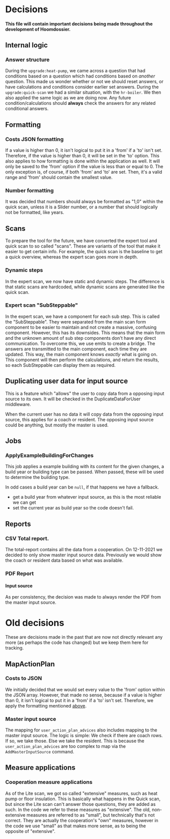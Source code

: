 # Decisions
#### This file will contain important decisions being made throughout the development of Hoomdossier. 

## Internal logic
### Answer structure
During the `upgrade:heat-pump`, we came across a question that had conditions based on a question which had conditions 
based on _another_ question. This made us wonder whether or not we should reset answers, or have calculations and 
conditions consider earlier set answers. During the `upgrade:quick-scan` we had a similar situation, with the 
`hr-boiler`. We then also applied the same logic as we are doing now. Any future condition/calculations should 
**always** check the answers for any related conditional answers.

## Formatting
### Costs JSON formatting
If a value is higher than 0, it isn't logical to put it in a 'from' if a 'to' isn't set. Therefore, if the value is
higher than 0, it will be set in the 'to' option. This also applies to how formatting is done within the application 
as well. It will only be saved to the 'from' option if the value is less than or equal to 0.
The only exception is, of course, if both 'from' and 'to' are set. Then, it's a valid
range and 'from' should contain the smallest value.

### Number formatting
It was decided that numbers should always be formatted as "1,0" within the quick scan,
unless it is a Slider number, or a number that should logically not be formatted,
like years.

## Scans
To prepare the tool for the future, we have converted the expert tool and quick scan to so called "scans". These are 
variants of the tool that make it easier to get certain info. For example, the quick scan is the baseline to get a 
quick overview, whereas the expert scan goes more in depth. 

### Dynamic steps
In the expert scan, we now have static and dynamic steps. The difference is that static scans are hardcoded, while 
dynamic scans are generated like the quick scan. 

### Expert scan "SubSteppable"
In the expert scan, we have a component for each sub step. This is called the "SubSteppable". They were separated 
from the main scan form component to be easier to maintain and not create a massive, confusing component. However, 
this has its downsides. This means that the main form and the unknown amount of sub step components don't have any 
direct communication. To overcome this, we use emits to create a bridge. The answers are transmitted to the main 
component, each time they are updated. This way, the main component knows _exactly_ what is going on. This component
will then perform the calculations, and return the results, so each SubSteppable can display them as required. 

## Duplicating user data for input source
This is a feature which "allows" the user to copy data from a opposing input source to its own.
It will be checked in the DuplicateDataForUser middleware.

When the current user has no data it will copy data from the opposing input source, this applies for a coach or resident.
The opposing input source could be anything, but mostly the master is used. 

## Jobs
### ApplyExampleBuildingForChanges
This job applies a example building with its content for the given changes, a build year or building type can be passed. When passed, these will be used to determine the building type.

In odd cases a build year can be `null`, if that happens we have a fallback.
- get a build year from whatever input source, as this is the most reliable we can get
- set the current year as build year so the code doesn't fail. 

## Reports
### CSV Total report.
The total-report contains all the data from a cooperation. On 12-11-2021 we decided to only show master input source
data. Previously we would show the coach or resident data based on what was available.

### PDF Report
#### Input source
As per consistency, the decision was made to always render the PDF from the master
input source.

# Old decisions
These are decisions made in the past that are now not directly relevant any more (as perhaps the code has changed) 
but we keep them here for tracking.

## MapActionPlan
### Costs to JSON
We initially decided that we would set every value to the 'from' option within the JSON array.
However, that made no sense, because if a value is higher than 0, it isn't logical to put it in 
a 'from' if a 'to' isn't set. Therefore, we apply the formatting mentioned [above](#costs-json-formatting).

### Master input source 
The mapping for `user_action_plan_advices` also includes mapping to the master input source.
The logic is simple: We check if there are coach rows. If so, we take those. Else we take
the resident. This is because the `user_action_plan_advices` are too complex to map
via the `AddMasterInputSource` command.

## Measure applications
### Cooperation measure applications
As of the Lite scan, we got so called "extensive" measures, such as heat pump or floor insulation.
This is basically what happens in the Quick scan, but since the Lite scan can't answer those questions, they are 
added as such. In the code we refer to these measures as "extensive". The old, non-extensive measures are referred 
to as "small", but technically that's not correct. They are actually the cooperation's "own" measures, however in 
the code we use "small" as that makes more sense, as to being the opposite of "extensive".
